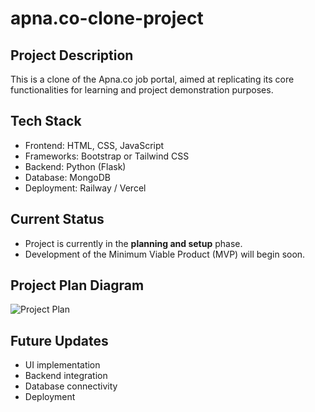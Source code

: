 # apna.co-clone-project

## Project Description
This is a clone of the Apna.co job portal, aimed at replicating its core functionalities for learning and project demonstration purposes.

## Tech Stack
- Frontend: HTML, CSS, JavaScript
- Frameworks: Bootstrap or Tailwind CSS
- Backend: Python (Flask)
- Database: MongoDB
- Deployment: Railway / Vercel

## Current Status
- Project is currently in the **planning and setup** phase.
- Development of the Minimum Viable Product (MVP) will begin soon.

## Project Plan Diagram
![Project Plan](docs/plan.png)

## Future Updates
- UI implementation
- Backend integration
- Database connectivity
- Deployment
